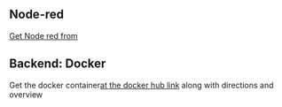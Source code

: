 <h2> Node-red </h2>
<a href> Get Node red from </a>

<h2> Backend: Docker  </h2>
<p>Get the docker container<a href="https://hub.docker.com/repository/docker/nirvik00/ifcproj">at the docker hub link</a> along with directions and overview<p>





